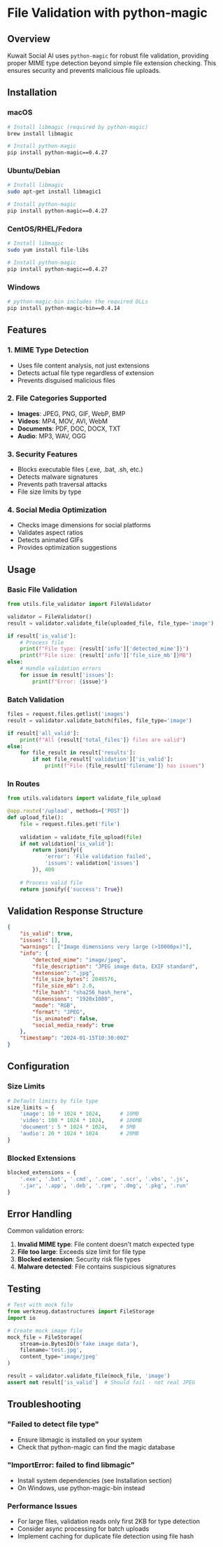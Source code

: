 # File Validation with python-magic

## Overview

Kuwait Social AI uses `python-magic` for robust file validation, providing proper MIME type detection beyond simple file extension checking. This ensures security and prevents malicious file uploads.

## Installation

### macOS
```bash
# Install libmagic (required by python-magic)
brew install libmagic

# Install python-magic
pip install python-magic==0.4.27
```

### Ubuntu/Debian
```bash
# Install libmagic
sudo apt-get install libmagic1

# Install python-magic
pip install python-magic==0.4.27
```

### CentOS/RHEL/Fedora
```bash
# Install libmagic
sudo yum install file-libs

# Install python-magic
pip install python-magic==0.4.27
```

### Windows
```bash
# python-magic-bin includes the required DLLs
pip install python-magic-bin==0.4.14
```

## Features

### 1. MIME Type Detection
- Uses file content analysis, not just extensions
- Detects actual file type regardless of extension
- Prevents disguised malicious files

### 2. File Categories Supported
- **Images**: JPEG, PNG, GIF, WebP, BMP
- **Videos**: MP4, MOV, AVI, WebM
- **Documents**: PDF, DOC, DOCX, TXT
- **Audio**: MP3, WAV, OGG

### 3. Security Features
- Blocks executable files (.exe, .bat, .sh, etc.)
- Detects malware signatures
- Prevents path traversal attacks
- File size limits by type

### 4. Social Media Optimization
- Checks image dimensions for social platforms
- Validates aspect ratios
- Detects animated GIFs
- Provides optimization suggestions

## Usage

### Basic File Validation
```python
from utils.file_validator import FileValidator

validator = FileValidator()
result = validator.validate_file(uploaded_file, file_type='image')

if result['is_valid']:
    # Process file
    print(f"File type: {result['info']['detected_mime']}")
    print(f"File size: {result['info']['file_size_mb']}MB")
else:
    # Handle validation errors
    for issue in result['issues']:
        print(f"Error: {issue}")
```

### Batch Validation
```python
files = request.files.getlist('images')
result = validator.validate_batch(files, file_type='image')

if result['all_valid']:
    print(f"All {result['total_files']} files are valid")
else:
    for file_result in result['results']:
        if not file_result['validation']['is_valid']:
            print(f"File {file_result['filename']} has issues")
```

### In Routes
```python
from utils.validators import validate_file_upload

@app.route('/upload', methods=['POST'])
def upload_file():
    file = request.files.get('file')
    
    validation = validate_file_upload(file)
    if not validation['is_valid']:
        return jsonify({
            'error': 'File validation failed',
            'issues': validation['issues']
        }), 400
    
    # Process valid file
    return jsonify({'success': True})
```

## Validation Response Structure

```json
{
    "is_valid": true,
    "issues": [],
    "warnings": ["Image dimensions very large (>10000px)"],
    "info": {
        "detected_mime": "image/jpeg",
        "file_description": "JPEG image data, EXIF standard",
        "extension": ".jpg",
        "file_size_bytes": 2048576,
        "file_size_mb": 2.0,
        "file_hash": "sha256_hash_here",
        "dimensions": "1920x1080",
        "mode": "RGB",
        "format": "JPEG",
        "is_animated": false,
        "social_media_ready": true
    },
    "timestamp": "2024-01-15T10:30:00Z"
}
```

## Configuration

### Size Limits
```python
# Default limits by file type
size_limits = {
    'image': 10 * 1024 * 1024,      # 10MB
    'video': 100 * 1024 * 1024,     # 100MB
    'document': 5 * 1024 * 1024,    # 5MB
    'audio': 20 * 1024 * 1024       # 20MB
}
```

### Blocked Extensions
```python
blocked_extensions = {
    '.exe', '.bat', '.cmd', '.com', '.scr', '.vbs', '.js',
    '.jar', '.app', '.deb', '.rpm', '.dmg', '.pkg', '.run'
}
```

## Error Handling

Common validation errors:
1. **Invalid MIME type**: File content doesn't match expected type
2. **File too large**: Exceeds size limit for file type
3. **Blocked extension**: Security risk file types
4. **Malware detected**: File contains suspicious signatures

## Testing

```python
# Test with mock file
from werkzeug.datastructures import FileStorage
import io

# Create mock image file
mock_file = FileStorage(
    stream=io.BytesIO(b'fake image data'),
    filename='test.jpg',
    content_type='image/jpeg'
)

result = validator.validate_file(mock_file, 'image')
assert not result['is_valid']  # Should fail - not real JPEG
```

## Troubleshooting

### "Failed to detect file type"
- Ensure libmagic is installed on your system
- Check that python-magic can find the magic database

### "ImportError: failed to find libmagic"
- Install system dependencies (see Installation section)
- On Windows, use python-magic-bin instead

### Performance Issues
- For large files, validation reads only first 2KB for type detection
- Consider async processing for batch uploads
- Implement caching for duplicate file detection using file hash